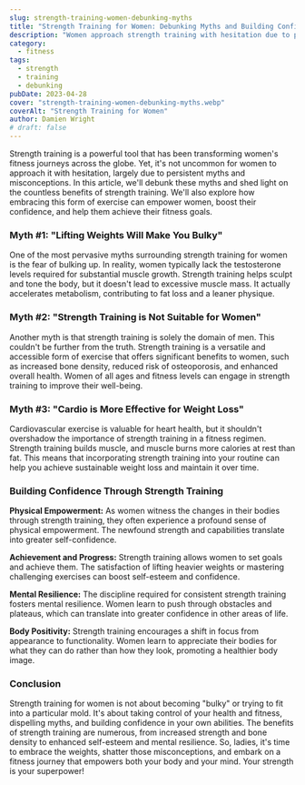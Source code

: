 ```yaml
---
slug: strength-training-women-debunking-myths
title: "Strength Training for Women: Debunking Myths and Building Confidence"
description: "Women approach strength training with hesitation due to persistent myths and misconceptions... we'll debunk these myths and shed light on the countless benefits of strength training."
category:
  - fitness
tags:
  - strength
  - training
  - debunking
pubDate: 2023-04-28
cover: "strength-training-women-debunking-myths.webp"
coverAlt: "Strength Training for Women"
author: Damien Wright
# draft: false
---
```


Strength training is a powerful tool that has been transforming women's fitness journeys across the globe. Yet, it's not uncommon for women to approach it with hesitation, largely due to persistent myths and misconceptions. In this article, we'll debunk these myths and shed light on the countless benefits of strength training. We'll also explore how embracing this form of exercise can empower women, boost their confidence, and help them achieve their fitness goals.

### Myth #1: "Lifting Weights Will Make You Bulky"

One of the most pervasive myths surrounding strength training for women is the fear of bulking up. In reality, women typically lack the testosterone levels required for substantial muscle growth. Strength training helps sculpt and tone the body, but it doesn't lead to excessive muscle mass. It actually accelerates metabolism, contributing to fat loss and a leaner physique.

### Myth #2: "Strength Training is Not Suitable for Women"

Another myth is that strength training is solely the domain of men. This couldn't be further from the truth. Strength training is a versatile and accessible form of exercise that offers significant benefits to women, such as increased bone density, reduced risk of osteoporosis, and enhanced overall health. Women of all ages and fitness levels can engage in strength training to improve their well-being.

### Myth #3: "Cardio is More Effective for Weight Loss"

Cardiovascular exercise is valuable for heart health, but it shouldn't overshadow the importance of strength training in a fitness regimen. Strength training builds muscle, and muscle burns more calories at rest than fat. This means that incorporating strength training into your routine can help you achieve sustainable weight loss and maintain it over time.

### Building Confidence Through Strength Training

**Physical Empowerment:** As women witness the changes in their bodies through strength training, they often experience a profound sense of physical empowerment. The newfound strength and capabilities translate into greater self-confidence.

**Achievement and Progress:** Strength training allows women to set goals and achieve them. The satisfaction of lifting heavier weights or mastering challenging exercises can boost self-esteem and confidence.

**Mental Resilience:** The discipline required for consistent strength training fosters mental resilience. Women learn to push through obstacles and plateaus, which can translate into greater confidence in other areas of life.

**Body Positivity:** Strength training encourages a shift in focus from appearance to functionality. Women learn to appreciate their bodies for what they can do rather than how they look, promoting a healthier body image.

### Conclusion

Strength training for women is not about becoming "bulky" or trying to fit into a particular mold. It's about taking control of your health and fitness, dispelling myths, and building confidence in your own abilities. The benefits of strength training are numerous, from increased strength and bone density to enhanced self-esteem and mental resilience. So, ladies, it's time to embrace the weights, shatter those misconceptions, and embark on a fitness journey that empowers both your body and your mind. Your strength is your superpower!
